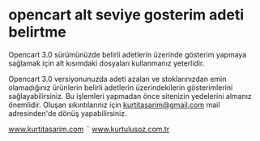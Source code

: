 # opencart alt seviye gosterim adeti belirtme
Opencart 3.0 sürümünüzde belirli adetlerin üzerinde gösterim yapmaya sağlamak için alt kısımdaki dosyaları kullanmanız yeterlidir.

Opencart 3.0 versiyonunuzda adeti azalan ve stoklarınızdan emin olamadığınız ürünlerin belirli adetlerin üzerindekilerin gösterimlerini sağlayabilirsiniz.
Bu işlemleri yapmadan önce sitenizin yedelerini almanız önemlidir.
Oluşan sıkıntılarınız için kurtitasarim@gmail.com mail adresinden'de dönüş yapabilirsiniz.

www.kurtitasarim.com ¨ www.kurtulusoz.com.tr
